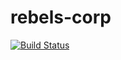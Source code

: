 # rebels-corp


[![Build Status](https://api.travis-ci.com/kossolax/rebels-corp.svg?token=1pzwRGGKxmNRn9qJVxT2&branch=master)](https://api.travis-ci.com/kossolax/rebels-corp)
